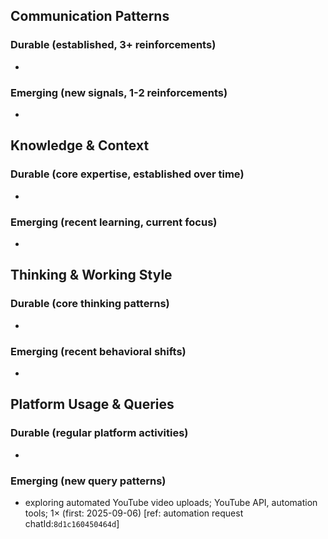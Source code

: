 ## Communication Patterns
### Durable (established, 3+ reinforcements)
- 

### Emerging (new signals, 1-2 reinforcements)
- 

## Knowledge & Context
### Durable (core expertise, established over time)
- 

### Emerging (recent learning, current focus)
- 

## Thinking & Working Style
### Durable (core thinking patterns)
- 

### Emerging (recent behavioral shifts)
- 

## Platform Usage & Queries
### Durable (regular platform activities)
- 

### Emerging (new query patterns)
- exploring automated YouTube video uploads; YouTube API, automation tools; 1× (first: 2025-09-06) [ref: automation request chatId:`8d1c160450464d`]